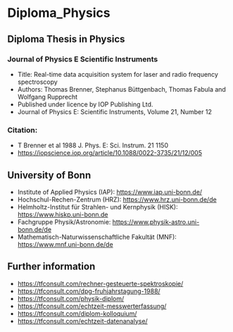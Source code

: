 # Diploma_Physics

## Diploma Thesis in Physics 
### Journal of Physics E Scientific Instruments
- Title: Real-time data acquisition system for laser and radio frequency spectroscopy
- Authors: Thomas Brenner, Stephanus Büttgenbach, Thomas Fabula and Wolfgang Rupprecht
- Published under licence by IOP Publishing Ltd.
- Journal of Physics E: Scientific Instruments, Volume 21, Number 12

### Citation: 
- T Brenner et al 1988 J. Phys. E: Sci. Instrum. 21 1150
- https://iopscience.iop.org/article/10.1088/0022-3735/21/12/005

## University of Bonn 
- Institute of Applied Physics (IAP): https://www.iap.uni-bonn.de/
- Hochschul-Rechen-Zentrum (HRZ): https://www.hrz.uni-bonn.de/de
- Helmholtz-Institut für Strahlen- und Kernphysik (HISK): https://www.hiskp.uni-bonn.de
- Fachgruppe Physik/Astronomie: https://www.physik-astro.uni-bonn.de/de
- Mathematisch-Naturwissenschaftliche Fakultät (MNF): https://www.mnf.uni-bonn.de/de

## Further information
- https://tfconsult.com/rechner-gesteuerte-spektroskopie/
- https://tfconsult.com/dpg-fruhjahrstagung-1988/
- https://tfconsult.com/physik-diplom/
- https://tfconsult.com/echtzeit-messwerterfassung/
- https://tfconsult.com/diplom-kolloquium/
- https://tfconsult.com/echtzeit-datenanalyse/ 
